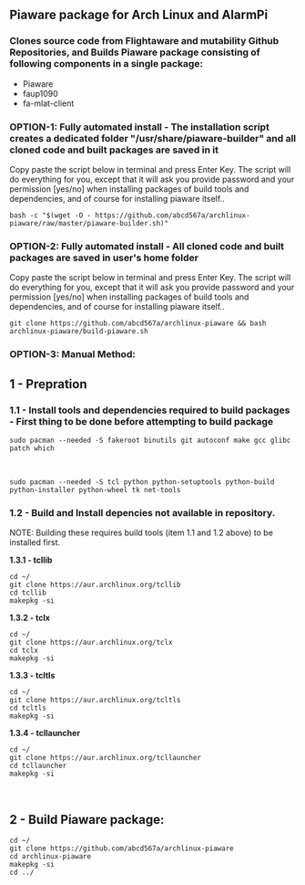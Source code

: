 ## Piaware package for Arch Linux and AlarmPi
### Clones source code from Flightaware and mutability Github Repositories, and Builds Piaware package consisting of following components in a single package:</br>
- Piaware
- faup1090
- fa-mlat-client

### OPTION-1: Fully automated install - The installation script creates a dedicated folder "/usr/share/piaware-builder" and all cloned code and built packages are saved in it
Copy paste the script below in terminal and press Enter Key. The script will do everything for you, except that it will ask you provide password and your permission [yes/no] when installing packages of build tools and dependencies, and of course for installing piaware itself..

```
bash -c "$(wget -O - https://github.com/abcd567a/archlinux-piaware/raw/master/piaware-builder.sh)"  

```

### OPTION-2: Fully automated install - All cloned code and built packages are saved in user's home folder
Copy paste the script below in terminal and press Enter Key. The script will do everything for you, except that it will ask you provide password and your permission [yes/no] when installing packages of build tools and dependencies, and of course for installing piaware itself..

```
git clone https://github.com/abcd567a/archlinux-piaware && bash archlinux-piaware/build-piaware.sh  

```


### OPTION-3: Manual Method:

## 1 - Prepration </br>
### 1.1 - Install tools and dependencies required to build packages - First thing to be done before attempting to build package </br>
`sudo pacman --needed -S fakeroot binutils git autoconf make gcc glibc patch which`

</br>

 
`sudo pacman --needed -S tcl python python-setuptools python-build python-installer python-wheel tk net-tools `
</br>
### 1.2 - Build and Install depencies not available in repository.</br>
NOTE: Building these requires build tools (item 1.1 and 1.2 above) to be installed first.</br>

**1.3.1 - tcllib** </br>
```
cd ~/
git clone https://aur.archlinux.org/tcllib  
cd tcllib  
makepkg -si  
```

**1.3.2 - tclx** </br>

```
cd ~/
git clone https://aur.archlinux.org/tclx  
cd tclx  
makepkg -si  
```

**1.3.3 - tcltls** </br>
```
cd ~/
git clone https://aur.archlinux.org/tcltls  
cd tcltls  
makepkg -si  
```

**1.3.4 - tcllauncher** </br>
```
cd ~/
git clone https://aur.archlinux.org/tcllauncher  
cd tcllauncher  
makepkg -si  
```
</br>

## 2 - Build Piaware package: </br>

```
cd ~/
git clone https://github.com/abcd567a/archlinux-piaware   
cd archlinux-piaware   
makepkg -si  
cd ../  
```
